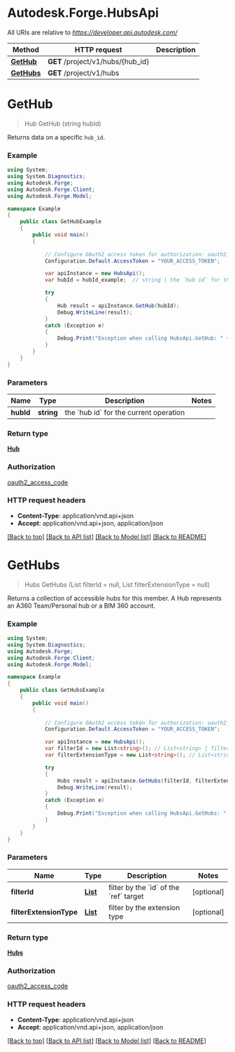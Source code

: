 # Autodesk.Forge.HubsApi

All URIs are relative to *https://developer.api.autodesk.com/*

Method | HTTP request | Description
------------- | ------------- | -------------
[**GetHub**](HubsApi.md#gethub) | **GET** /project/v1/hubs/{hub_id} | 
[**GetHubs**](HubsApi.md#gethubs) | **GET** /project/v1/hubs | 


<a name="gethub"></a>
# **GetHub**
> Hub GetHub (string hubId)



Returns data on a specific `hub_id`. 

### Example
```csharp
using System;
using System.Diagnostics;
using Autodesk.Forge;
using Autodesk.Forge.Client;
using Autodesk.Forge.Model;

namespace Example
{
    public class GetHubExample
    {
        public void main()
        {
            
            // Configure OAuth2 access token for authorization: oauth2_access_code
            Configuration.Default.AccessToken = "YOUR_ACCESS_TOKEN";

            var apiInstance = new HubsApi();
            var hubId = hubId_example;  // string | the `hub id` for the current operation

            try
            {
                Hub result = apiInstance.GetHub(hubId);
                Debug.WriteLine(result);
            }
            catch (Exception e)
            {
                Debug.Print("Exception when calling HubsApi.GetHub: " + e.Message );
            }
        }
    }
}
```

### Parameters

Name | Type | Description  | Notes
------------- | ------------- | ------------- | -------------
 **hubId** | **string**| the &#x60;hub id&#x60; for the current operation | 

### Return type

[**Hub**](Hub.md)

### Authorization

[oauth2_access_code](../README.md#oauth2_access_code)

### HTTP request headers

 - **Content-Type**: application/vnd.api+json
 - **Accept**: application/vnd.api+json, application/json

[[Back to top]](#) [[Back to API list]](../README.md#documentation-for-api-endpoints) [[Back to Model list]](../README.md#documentation-for-models) [[Back to README]](../README.md)

<a name="gethubs"></a>
# **GetHubs**
> Hubs GetHubs (List<string> filterId = null, List<string> filterExtensionType = null)



Returns a collection of accessible hubs for this member. A Hub represents an A360 Team/Personal hub or a BIM 360 account. 

### Example
```csharp
using System;
using System.Diagnostics;
using Autodesk.Forge;
using Autodesk.Forge.Client;
using Autodesk.Forge.Model;

namespace Example
{
    public class GetHubsExample
    {
        public void main()
        {
            
            // Configure OAuth2 access token for authorization: oauth2_access_code
            Configuration.Default.AccessToken = "YOUR_ACCESS_TOKEN";

            var apiInstance = new HubsApi();
            var filterId = new List<string>(); // List<string> | filter by the `id` of the `ref` target (optional) 
            var filterExtensionType = new List<string>(); // List<string> | filter by the extension type (optional) 

            try
            {
                Hubs result = apiInstance.GetHubs(filterId, filterExtensionType);
                Debug.WriteLine(result);
            }
            catch (Exception e)
            {
                Debug.Print("Exception when calling HubsApi.GetHubs: " + e.Message );
            }
        }
    }
}
```

### Parameters

Name | Type | Description  | Notes
------------- | ------------- | ------------- | -------------
 **filterId** | [**List<string>**](string.md)| filter by the &#x60;id&#x60; of the &#x60;ref&#x60; target | [optional] 
 **filterExtensionType** | [**List<string>**](string.md)| filter by the extension type | [optional] 

### Return type

[**Hubs**](Hubs.md)

### Authorization

[oauth2_access_code](../README.md#oauth2_access_code)

### HTTP request headers

 - **Content-Type**: application/vnd.api+json
 - **Accept**: application/vnd.api+json, application/json

[[Back to top]](#) [[Back to API list]](../README.md#documentation-for-api-endpoints) [[Back to Model list]](../README.md#documentation-for-models) [[Back to README]](../README.md)


